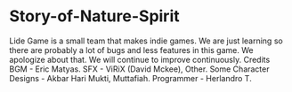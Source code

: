 # Story-of-Nature-Spirit
Lide Game is a small team that makes indie games. We are just learning so there are probably a lot of bugs and less features in this game. We apologize about that. We will continue to improve continuously. Credits BGM - Eric Matyas. SFX - ViRiX (David Mckee), Other. Some Character Designs - Akbar Hari Mukti, Muttafiah. Programmer - Herlandro T.

